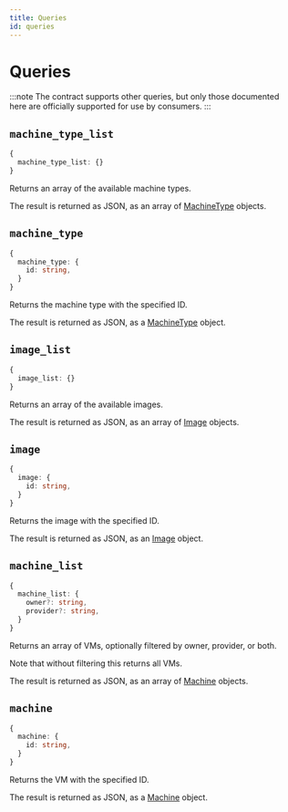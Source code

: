 ```yaml
---
title: Queries
id: queries
---
```


# Queries

:::note
The contract supports other queries, but only those documented here are officially supported for use by consumers.
:::

## `machine_type_list`

```typescript
{
  machine_type_list: {}
}
```

Returns an array of the available machine types.

The result is returned as JSON, as an array of [MachineType](data#machinetype) objects.

## `machine_type`

```typescript
{
  machine_type: {
    id: string,
  }
}
```

Returns the machine type with the specified ID.

The result is returned as JSON, as a [MachineType](data#machinetype) object.

## `image_list`

```typescript
{
  image_list: {}
}
```

Returns an array of the available images.

The result is returned as JSON, as an array of [Image](data#image) objects.

## `image`

```typescript
{
  image: {
    id: string,
  }
}
```

Returns the image with the specified ID.

The result is returned as JSON, as an [Image](data#image) object.

## `machine_list`

```typescript
{
  machine_list: {
    owner?: string,
    provider?: string,
  }
}
```

Returns an array of VMs, optionally filtered by owner, provider, or both.

Note that without filtering this returns all VMs.

The result is returned as JSON, as an array of [Machine](data#machine) objects.

## `machine`

```typescript
{
  machine: {
    id: string,
  }
}
```

Returns the VM with the specified ID.

The result is returned as JSON, as a [Machine](data#machine) object.
